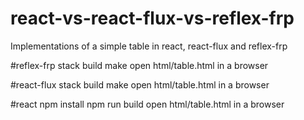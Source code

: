 # react-vs-react-flux-vs-reflex-frp

Implementations of a simple table in react, react-flux and reflex-frp


#reflex-frp
    stack build
    make 
open html/table.html in a browser

#react-flux
    stack build
    make 
open html/table.html in a browser

#react
    npm install
    npm run build
open html/table.html in a browser

